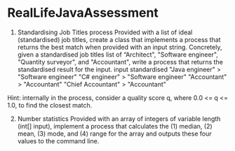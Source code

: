 # RealLifeJavaAssessment

1. Standardising Job Titles process
Provided with a list of ideal (standardised) job titles, create a class that implements a process that returns the best match when provided with an
input string.
Concretely, given a standardised job titles list of “Architect", "Software engineer", "Quantity surveyor", and "Accountant", write a process that
returns the standardised result for the input.
input standardised
"Java engineer" > "Software engineer"
"C# engineer" > "Software engineer"
"Accountant" > "Accountant"
"Chief Accountant" > "Accountant"

Hint: internally in the process, consider a quality score q, where 0.0 <= q <= 1.0, to find the closest match.


2. Number statistics
Provided with an array of integers of variable length (int[] input), implement a process that calculates the (1) median, (2) mean, (3) mode, and (4)
range for the array and outputs these four values to the command line.
